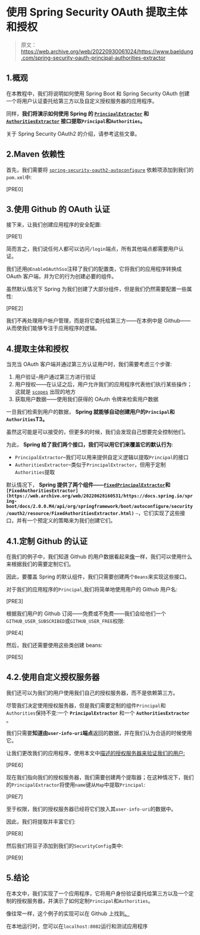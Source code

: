 # 使用 Spring Security OAuth 提取主体和授权

> 原文：<https://web.archive.org/web/20220930061024/https://www.baeldung.com/spring-security-oauth-principal-authorities-extractor>

## 1.概观

在本教程中，我们将说明如何使用 Spring Boot 和 Spring Security OAuth 创建一个将用户认证委托给第三方以及自定义授权服务器的应用程序。

同样，**我们将演示如何使用 Spring 的 [`PrincipalExtractor`](https://web.archive.org/web/20220628160531/https://docs.spring.io/spring-security-oauth2-boot/docs/current-SNAPSHOT/api/org/springframework/boot/autoconfigure/security/oauth2/resource/PrincipalExtractor.html) 和 [`AuthoritiesExtractor`](https://web.archive.org/web/20220628160531/https://docs.spring.io/spring-security-oauth2-boot/docs/current/api/org/springframework/boot/autoconfigure/security/oauth2/resource/AuthoritiesExtractor.html) 接口提取`Principal`和`Authorities`。**

关于 Spring Security OAuth2 的介绍，请参考这些文章。

## 2.Maven 依赖性

首先，我们需要将 [`spring-security-oauth2-autoconfigure`](https://web.archive.org/web/20220628160531/https://search.maven.org/classic/#search%7Cgav%7C1%7Cg%3A%22org.springframework.security.oauth.boot%22%20AND%20a%3A%22spring-security-oauth2-autoconfigure%22) 依赖项添加到我们的`pom.xml`中:

[PRE0]

## 3.使用 Github 的 OAuth 认证

接下来，让我们创建应用程序的安全配置:

[PRE1]

简而言之，我们说任何人都可以访问`/login`端点，所有其他端点都需要用户认证。

我们还用`@EnableOAuthSso`注释了我们的配置类，它将我们的应用程序转换成 OAuth 客户端，并为它的行为创建必要的组件。

虽然默认情况下 Spring 为我们创建了大部分组件，但是我们仍然需要配置一些属性:

[PRE2]

我们不再处理用户帐户管理，而是将它委托给第三方——在本例中是 Github——从而使我们能够专注于应用程序的逻辑。

## 4.提取主体和授权

当充当 OAuth 客户端并通过第三方认证用户时，我们需要考虑三个步骤:

1.  用户验证–用户通过第三方进行验证
2.  用户授权——在认证之后，用户允许我们的应用程序代表他们执行某些操作；这就是 [`scopes`](https://web.archive.org/web/20220628160531/https://www.oauth.com/oauth2-servers/scope/defining-scopes/) 出现的地方
3.  获取用户数据——使用我们获得的 OAuth 令牌来检索用户数据

一旦我们检索到用户的数据， **Spring 就能够自动创建用户的`Principal`和`Authorities`T3。**

虽然这可能是可以接受的，但更多的时候，我们会发现自己想要完全控制他们。

为此， **Spring 给了我们两个接口，我们可以用它们来覆盖它的默认行为**:

*   `PrincipalExtractor`–我们可以用来提供自定义逻辑以提取`Principal`的接口
*   `AuthoritiesExtractor`–类似于`PrincipalExtractor`，但用于定制`Authorities`提取

默认情况下， **Spring 提供了两个组件——[`FixedPrincipalExtractor`](https://web.archive.org/web/20220628160531/https://docs.spring.io/spring-boot/docs/2.0.0.M4/api/index.html?org/springframework/boot/autoconfigure/security/oauth2/resource/PrincipalExtractor.html)和`[FixedAuthoritiesExtractor](https://web.archive.org/web/20220628160531/https://docs.spring.io/spring-boot/docs/2.0.0.M4/api/org/springframework/boot/autoconfigure/security/oauth2/resource/FixedAuthoritiesExtractor.html)`** `–`，它们实现了这些接口，并有一个预定义的策略来为我们创建它们。

## 4.1.定制 Github 的认证

在我们的例子中，我们知道 Github 的用户数据看起来[像](https://web.archive.org/web/20220628160531/https://docs.github.com/en/rest/reference/users#get-the-authenticated-user)一样，我们可以使用什么来根据我们的需要定制它们。

因此，要覆盖 Spring 的默认组件，我们只需要创建两个`Beans`来实现这些接口。

对于我们的应用程序的`Principal`,我们将简单地使用用户的 Github 用户名:

[PRE3]

根据我们用户的 Github 订阅——免费或不免费——我们会给他们一个`GITHUB_USER_SUBSCRIBED`或`GITHUB_USER_FREE`权限:

[PRE4]

然后，我们还需要使用这些类创建 beans:

[PRE5]

## 4.2.使用自定义授权服务器

我们还可以为我们的用户使用我们自己的授权服务器，而不是依赖第三方。

尽管我们决定使用授权服务器，但是我们需要定制的组件`Principal`和`Authorities`保持不变:一个 **`PrincipalExtractor`** 和一个 **`AuthoritiesExtractor`** 。

我们只需要**知道由`user-info-uri`端点**返回的数据，并在我们认为合适的时候使用它。

让我们更改我们的应用程序，使用本文中[描述的授权服务器来验证我们的用户:](/web/20220628160531/https://www.baeldung.com/sso-spring-security-oauth2)

[PRE6]

现在我们指向我们的授权服务器，我们需要创建两个提取器；在这种情况下，我们的`PrincipalExtractor`将使用`name`键从`Map`中提取`Principal`:

[PRE7]

至于权限，我们的授权服务器已经将它们放入其`user-info-uri`的数据中。

因此，我们将提取并丰富它们:

[PRE8]

然后我们将豆子添加到我们的`SecurityConfig`类中:

[PRE9]

## 5.结论

在本文中，我们实现了一个应用程序，它将用户身份验证委托给第三方以及一个定制的授权服务器，并演示了如何定制`Principal`和`Authorities`。

像往常一样，这个例子的实现可以在 Github 上找到[。](https://web.archive.org/web/20220628160531/https://github.com/eugenp/tutorials/tree/master/spring-security-modules/spring-5-security-oauth)

在本地运行时，您可以在`localhost:8082`运行和测试应用程序